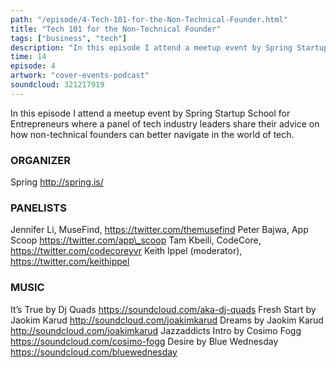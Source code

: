 ```yaml
---
path: "/episode/4-Tech-101-for-the-Non-Technical-Founder.html"
title: "Tech 101 for the Non-Technical Founder"
tags: ["business", "tech"]
description: "In this episode I attend a meetup event by Spring Startup School for Entrepreneurs where a panel of tech industry leaders share their advice on how non-technical founders can better navigate in the world of tech."
time: 14
episode: 4
artwork: "cover-events-podcast"
soundcloud: 321217919 
---
```

In this episode I attend a meetup event by Spring Startup School for Entrepreneurs where a panel of tech industry leaders share their advice on how non-technical founders can better navigate in the world of tech. 

### ORGANIZER 
Spring http://spring.is/ 

### PANELISTS 
Jennifer Li, MuseFind, https://twitter.com/themusefind 
Peter Bajwa, App Scoop https://twitter.com/app\_scoop 
Tam Kbeili, CodeCore, https://twitter.com/codecoreyvr 
Keith Ippel (moderator), https://twitter.com/keithippel 

### MUSIC 
It’s True by Dj Quads https://soundcloud.com/aka-dj-quads 
Fresh Start by Jaokim Karud http://soundcloud.com/joakimkarud 
Dreams by Jaokim Karud http://soundcloud.com/joakimkarud 
Jazzaddicts Intro by Cosimo Fogg https://soundcloud.com/cosimo-fogg 
Desire by Blue Wednesday https://soundcloud.com/bluewednesday
